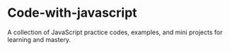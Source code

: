 # Code-with-javascript
A collection of JavaScript practice codes, examples, and mini projects for learning and mastery.
